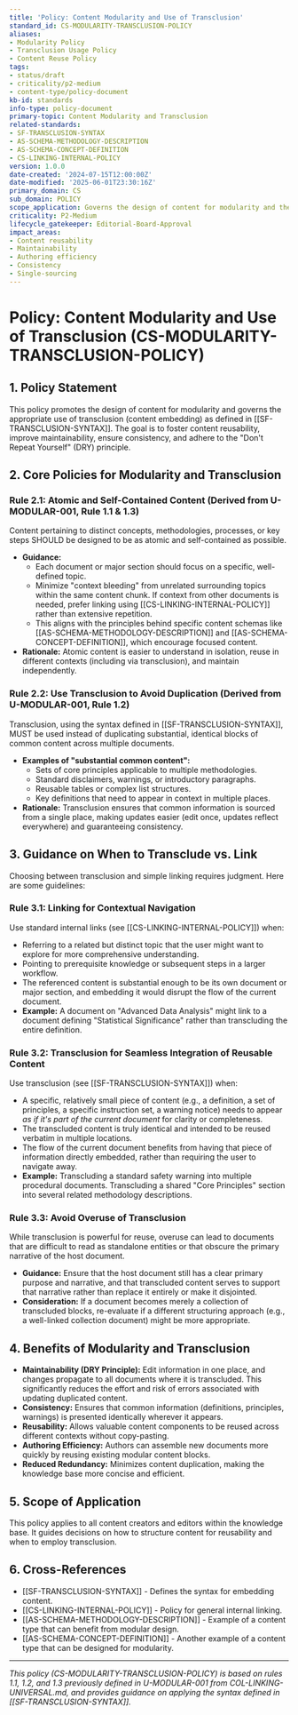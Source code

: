 ```yaml
---
title: 'Policy: Content Modularity and Use of Transclusion'
standard_id: CS-MODULARITY-TRANSCLUSION-POLICY
aliases:
- Modularity Policy
- Transclusion Usage Policy
- Content Reuse Policy
tags:
- status/draft
- criticality/p2-medium
- content-type/policy-document
kb-id: standards
info-type: policy-document
primary-topic: Content Modularity and Transclusion
related-standards:
- SF-TRANSCLUSION-SYNTAX
- AS-SCHEMA-METHODOLOGY-DESCRIPTION
- AS-SCHEMA-CONCEPT-DEFINITION
- CS-LINKING-INTERNAL-POLICY
version: 1.0.0
date-created: '2024-07-15T12:00:00Z'
date-modified: '2025-06-01T23:30:16Z'
primary_domain: CS
sub_domain: POLICY
scope_application: Governs the design of content for modularity and the appropriate use of transclusion (content embedding) within the knowledge base.
criticality: P2-Medium
lifecycle_gatekeeper: Editorial-Board-Approval
impact_areas:
- Content reusability
- Maintainability
- Authoring efficiency
- Consistency
- Single-sourcing
---
```


# Policy: Content Modularity and Use of Transclusion (CS-MODULARITY-TRANSCLUSION-POLICY)

## 1. Policy Statement

This policy promotes the design of content for modularity and governs the appropriate use of transclusion (content embedding) as defined in [[SF-TRANSCLUSION-SYNTAX]]. The goal is to foster content reusability, improve maintainability, ensure consistency, and adhere to the "Don't Repeat Yourself" (DRY) principle.

## 2. Core Policies for Modularity and Transclusion

### Rule 2.1: Atomic and Self-Contained Content (Derived from U-MODULAR-001, Rule 1.1 & 1.3)
Content pertaining to distinct concepts, methodologies, processes, or key steps SHOULD be designed to be as atomic and self-contained as possible.
*   **Guidance:**
    *   Each document or major section should focus on a specific, well-defined topic.
    *   Minimize "context bleeding" from unrelated surrounding topics within the same content chunk. If context from other documents is needed, prefer linking using [[CS-LINKING-INTERNAL-POLICY]] rather than extensive repetition.
    *   This aligns with the principles behind specific content schemas like [[AS-SCHEMA-METHODOLOGY-DESCRIPTION]] and [[AS-SCHEMA-CONCEPT-DEFINITION]], which encourage focused content.
*   **Rationale:** Atomic content is easier to understand in isolation, reuse in different contexts (including via transclusion), and maintain independently.

### Rule 2.2: Use Transclusion to Avoid Duplication (Derived from U-MODULAR-001, Rule 1.2)
Transclusion, using the syntax defined in [[SF-TRANSCLUSION-SYNTAX]], MUST be used instead of duplicating substantial, identical blocks of common content across multiple documents.
*   **Examples of "substantial common content":**
    *   Sets of core principles applicable to multiple methodologies.
    *   Standard disclaimers, warnings, or introductory paragraphs.
    *   Reusable tables or complex list structures.
    *   Key definitions that need to appear in context in multiple places.
*   **Rationale:** Transclusion ensures that common information is sourced from a single place, making updates easier (edit once, updates reflect everywhere) and guaranteeing consistency.

## 3. Guidance on When to Transclude vs. Link

Choosing between transclusion and simple linking requires judgment. Here are some guidelines:

### Rule 3.1: Linking for Contextual Navigation
Use standard internal links (see [[CS-LINKING-INTERNAL-POLICY]]) when:
*   Referring to a related but distinct topic that the user might want to explore for more comprehensive understanding.
*   Pointing to prerequisite knowledge or subsequent steps in a larger workflow.
*   The referenced content is substantial enough to be its own document or major section, and embedding it would disrupt the flow of the current document.
*   **Example:** A document on "Advanced Data Analysis" might link to a document defining "Statistical Significance" rather than transcluding the entire definition.

### Rule 3.2: Transclusion for Seamless Integration of Reusable Content
Use transclusion (see [[SF-TRANSCLUSION-SYNTAX]]) when:
*   A specific, relatively small piece of content (e.g., a definition, a set of principles, a specific instruction set, a warning notice) needs to appear *as if it's part of the current document* for clarity or completeness.
*   The transcluded content is truly identical and intended to be reused verbatim in multiple locations.
*   The flow of the current document benefits from having that piece of information directly embedded, rather than requiring the user to navigate away.
*   **Example:** Transcluding a standard safety warning into multiple procedural documents. Transcluding a shared "Core Principles" section into several related methodology descriptions.

### Rule 3.3: Avoid Overuse of Transclusion
While transclusion is powerful for reuse, overuse can lead to documents that are difficult to read as standalone entities or that obscure the primary narrative of the host document.
*   **Guidance:** Ensure that the host document still has a clear primary purpose and narrative, and that transcluded content serves to support that narrative rather than replace it entirely or make it disjointed.
*   **Consideration:** If a document becomes merely a collection of transcluded blocks, re-evaluate if a different structuring approach (e.g., a well-linked collection document) might be more appropriate.

## 4. Benefits of Modularity and Transclusion

*   **Maintainability (DRY Principle):** Edit information in one place, and changes propagate to all documents where it is transcluded. This significantly reduces the effort and risk of errors associated with updating duplicated content.
*   **Consistency:** Ensures that common information (definitions, principles, warnings) is presented identically wherever it appears.
*   **Reusability:** Allows valuable content components to be reused across different contexts without copy-pasting.
*   **Authoring Efficiency:** Authors can assemble new documents more quickly by reusing existing modular content blocks.
*   **Reduced Redundancy:** Minimizes content duplication, making the knowledge base more concise and efficient.

## 5. Scope of Application

This policy applies to all content creators and editors within the knowledge base. It guides decisions on how to structure content for reusability and when to employ transclusion.

## 6. Cross-References
- [[SF-TRANSCLUSION-SYNTAX]] - Defines the syntax for embedding content.
- [[CS-LINKING-INTERNAL-POLICY]] - Policy for general internal linking.
- [[AS-SCHEMA-METHODOLOGY-DESCRIPTION]] - Example of a content type that can benefit from modular design.
- [[AS-SCHEMA-CONCEPT-DEFINITION]] - Another example of a content type that can be designed for modularity.

---
*This policy (CS-MODULARITY-TRANSCLUSION-POLICY) is based on rules 1.1, 1.2, and 1.3 previously defined in U-MODULAR-001 from COL-LINKING-UNIVERSAL.md, and provides guidance on applying the syntax defined in [[SF-TRANSCLUSION-SYNTAX]].*
